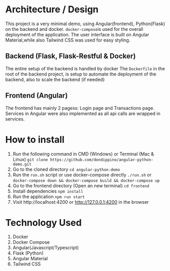 
# Architecture / Design
This project is a very minimal demo, using Angular(frontend), Python(Flask) on the backend and docker. ```docker-compose```is used for the overall deployment of the application. The user interface is built on Angular Material,while also Tailwind CSS was used for easy styling.

## Backend (Flask, Flask-Restful & Docker) ##
The entire setup of the backend is handled by docker
The ```Dockerfile``` in the root of the backend project, is setup to automate the deployment of the backend, also to scale the backend (if needed) 

## Frontend (Angular) ##
The frontend has mainly 2 pagess: Login page and Transactions page. Services in Angular were also implemented as all api calls are wrapped in services.

# How to install
1. Run the following command in CMD (Windows) or Terminal (Mac & Linux)
```git clone https://github.com/dondippino/angular-python-demo.git```
2. Go to the cloned directory
```cd angular-python-demo```
3. Run the ```run.sh``` script or use docker-compose directly 
```./run.sh``` or ```docker-compose down && docker-compose build && docker-compose up```
4. Go to the frontend directory (Open an new terminal)
```cd frontend```
5. Install dependencies
```npm install```
6. Run the application
```npm run start```
7. Visit http://localhost:4200 or http://127.0.0.1:4200 in the browser 


# Technology Used
1. Docker
2. Docker Compose
2. Angular(Javascript/Typescript)
3. Flask (Python)
4. Angular Material
5. Tailwind CSS

